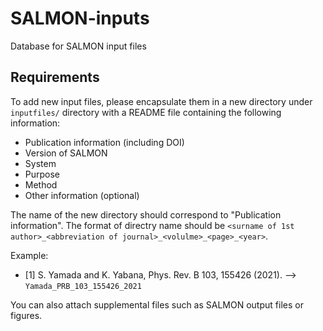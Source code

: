 # SALMON-inputs
Database for SALMON input files

## Requirements
To add new input files, please encapsulate them in a new directory under `inputfiles/` directory with a README file containing the following information:

- Publication information (including DOI)
- Version of SALMON
- System
- Purpose
- Method
- Other information (optional)

The name of the new directory should correspond to "Publication information". The format of directry name should be `<surname of 1st author>_<abbreviation of journal>_<volulme>_<page>_<year>`.

Example:   
* [1] S. Yamada and K. Yabana, Phys. Rev. B 103, 155426 (2021). --> `Yamada_PRB_103_155426_2021`

You can also attach supplemental files such as SALMON output files or figures.
